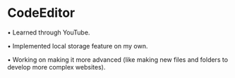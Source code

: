 # CodeEditor
• Learned through YouTube.

• Implemented local storage feature on my own.

• Working on making it more advanced (like making new files and folders to develop more complex websites).
